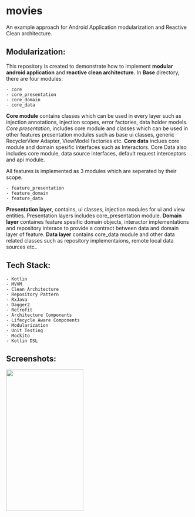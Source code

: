 # movies
An example approach for Android Application modularization and Reactive Clean architecture. 

## Modularization:
This repository is created to demonstrate how to implement __modular android application__ and __reactive clean architecture.__
In __Base__ directory, there are four modules:

```
- core
- core_presentation
- core_domain
- core_data
```

__Core module__ contains classes which can be used in every layer such as injection annotations, injection scopes, error factories,
data holder models. _Core presentation,_ includes core module and classes which can be used in other features presentation modules
such as base ui classes, generic RecyclerView Adapter, ViewModel factories etc. __Core data__ inclues core module and domain spesific
interfaces such as Interactors. Core Data also includes core module, data source interfaces, default request interceptors and 
api module.

All features is implemented as 3 modules which are seperated by their scope.
```
- feature_presentation
- feature_domain
- feature_data
```

__Presentation layer,__ contains, ui classes, injection modules for ui and view entities. Presentation layers includes core_presentation
module. __Domain layer__ containes feature spesific domain objects, interactor implementations and 
repository interace to provide a contract between data and domain layer of feature. __Data layer__ contains core_data module and 
other data related classes such as repository implementaions, remote local data sources etc..

## Tech Stack:
```
- Kotlin
- MVVM
- Clean Architecture 
- Repository Pattern
- RxJava
- Dagger2
- Retrofit
- Architecture Components
- Lifecycle Aware Components
- Modularization
- Unit Testing
- Mockito
- Kotlin DSL
```

## Screenshots:
<img src="https://github.com/savepopulation/movies/blob/master/art/ss1.png"
height="384" width="210">
